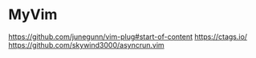 # MyVim
https://github.com/junegunn/vim-plug#start-of-content
https://ctags.io/
https://github.com/skywind3000/asyncrun.vim
